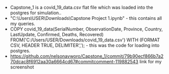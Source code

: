 - Capstone_1 is a covid_19_data.csv flat file which was loaded into the postgres for simulation..
- "C:\Users\USER\Downloads\Capstone Project 1.ipynb" -  this contains all my queries.
- COPY covid_19_data(SerialNumber, ObservationDate, Province, Country, LastUpdate, Confirmed, Deaths, Recovered) FROM('C:/Users/USER/Downloads/covid_19_data.csv') WITH (FORMAT CSV, HEADER TRUE, DELIMITER','); - this was the code for loading into postgres.
- https://github.com/nelsonavworo/Capstone_1/commit/79b90ecf866b7a270dcac8f6912aa30a6664cd67#commitcomment-119882543 link for my screenshot
